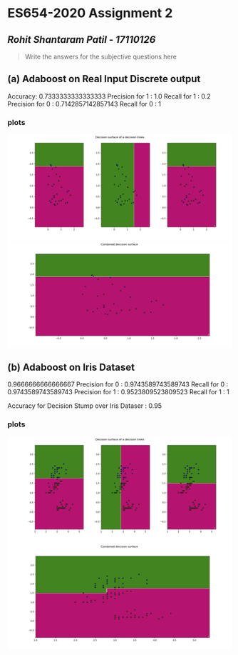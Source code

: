 # ES654-2020 Assignment 2

*Rohit Shantaram Patil* - *17110126*
------

> Write the answers for the subjective questions here
## (a) Adaboost on Real Input Discrete output

Accuracy:  0.7333333333333333
Precision for 1  :  1.0
Recall for  1 :  0.2
Precision for 0  :  0.7142857142857143
Recall for  0 :  1

### plots

![](Adaboost_plots/Adaboost_normal_indv.png)
![](Adaboost_plots/Adaboost_normal_ovrl.png)



## (b) Adaboost on Iris Dataset

0.9666666666666667
Precision for 0  :  0.9743589743589743
Recall for  0 :  0.9743589743589743
Precision for 1  :  0.9523809523809523
Recall for  1 :  1


Accuracy for Decision Stump over Iris Dataser : 0.95
### plots


![](Adaboost_plots/Adaboost_iris_indv.png)
![](Adaboost_plots/Adaboost_iris_ovrl.png)

